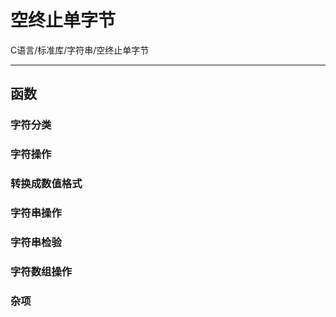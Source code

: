 # 空终止单字节

C语言/标准库/字符串/空终止单字节

---



## 函数

### 字符分类



### 字符操作



### 转换成数值格式



### 字符串操作



### 字符串检验



### 字符数组操作



### 杂项
